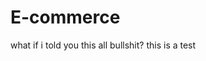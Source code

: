 # E-commerce

what if i told you this all bullshit? this is a test

<!-- This project is an exercise in creating a fullstack application for e-commerce purposes using the MERN stackTESTING

and bootstrap. It is a work in progress. WHY IS THIS SHIT NOT SHOWING -->

